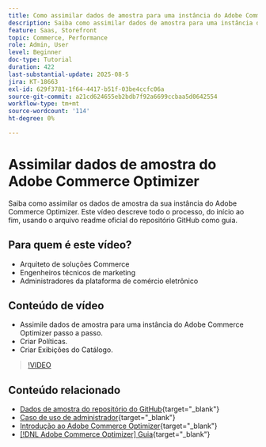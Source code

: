 ```yaml
---
title: Como assimilar dados de amostra para uma instância do Adobe Commerce Optimizer
description: Saiba como assimilar dados de amostra para uma instância do Adobe Commerce Optimizer.
feature: Saas, Storefront
topic: Commerce, Performance
role: Admin, User
level: Beginner
doc-type: Tutorial
duration: 422
last-substantial-update: 2025-08-5
jira: KT-18663
exl-id: 629f3781-1f64-4417-b51f-03be4ccfc06a
source-git-commit: a21cd624655eb2bdb7f92a6699ccbaa5d0642554
workflow-type: tm+mt
source-wordcount: '114'
ht-degree: 0%

---
```


# Assimilar dados de amostra do Adobe Commerce Optimizer

Saiba como assimilar os dados de amostra da sua instância do Adobe Commerce Optimizer. Este vídeo descreve todo o processo, do início ao fim, usando o arquivo readme oficial do repositório GitHub como guia.

## Para quem é este vídeo?

* Arquiteto de soluções Commerce
* Engenheiros técnicos de marketing
* Administradores da plataforma de comércio eletrônico

## Conteúdo de vídeo

* Assimile dados de amostra para uma instância do Adobe Commerce Optimizer passo a passo.
* Criar Políticas.
* Criar Exibições do Catálogo.

>[!VIDEO](https://video.tv.adobe.com/v/3470472?learn=on&enablevpops)

## Conteúdo relacionado

* [Dados de amostra do repositório do GitHub](https://github.com/adobe-commerce/aco-sample-catalog-data-ingestion){target="_blank"}
* [Caso de uso de administrador](https://experienceleague.adobe.com/en/docs/commerce/optimizer/use-case/admin-use-case){target="_blank"}
* [Introdução ao Adobe Commerce Optimizer](https://experienceleague.adobe.com/en/docs/commerce/optimizer/get-started){target="_blank"}
* [[!DNL Adobe Commerce Optimizer] Guia](https://experienceleague.adobe.com/en/docs/commerce/optimizer/overview){target="_blank"}
